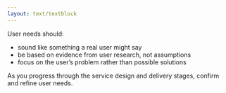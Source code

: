 ```yaml
---
layout: text/textblock
---
```


User needs should:
- sound like something a real user might say
- be based on evidence from user research, not assumptions
- focus on the user’s problem rather than possible solutions 

As you progress through the service design and delivery stages, confirm and refine user needs.
